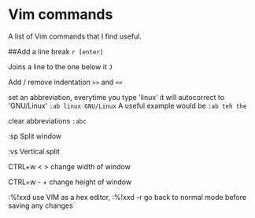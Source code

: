 # Vim commands
A list of Vim commands that I find useful.

##Add a line break
```r [enter]```

Joins a line to the one below it
```J```

Add / remove indentation
```>>``` and ```<<```

set an abbreviation, everytime you type 'linux' it will autocorrect to 'GNU/Linux'
```:ab linux GNU/Linux```
A useful example would be ```:ab teh the```

clear abbreviations
```:abc```


:sp
Split window

:vs
Vertical split

CTRL+w < >
change width of window

CTRL+w - +
change height of window

:%!xxd
use VIM as a hex editor, :%!xxd -r go back to normal mode before saving any changes
